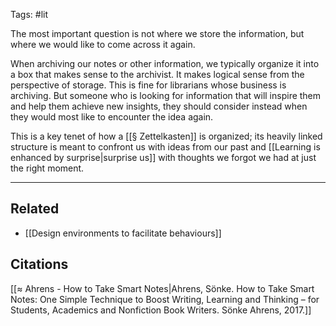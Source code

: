 Tags: #lit 

The most important question is not where we store the information, but where we would like to come across it again. 

When archiving our notes or other information, we typically organize it into a box that makes sense to the archivist. It makes logical sense from the perspective of storage. This is fine for librarians whose business is archiving. But someone who is looking for information that will inspire them and help them achieve new insights, they should consider instead when they would most like to encounter the idea again. 

This is a key tenet of how a [[§ Zettelkasten]] is organized; its heavily linked structure is meant to confront us with ideas from our past and [[Learning is enhanced by surprise|surprise us]] with thoughts we forgot we had at just the right moment. 

---
## Related
- [[Design environments to facilitate behaviours]]

## Citations
[[≈ Ahrens - How to Take Smart Notes|Ahrens, Sönke. How to Take Smart Notes: One Simple Technique to Boost Writing, Learning and Thinking – for Students, Academics and Nonfiction Book Writers. Sönke Ahrens, 2017.]]
